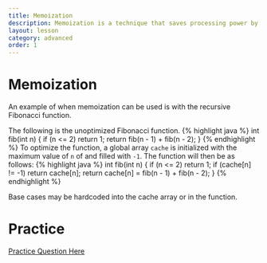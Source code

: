 ```yaml
---
title: Memoization
description: Memoization is a technique that saves processing power by caching function call results to avoid reprocessing. It is often used to speed up recursion.
layout: lesson
category: advanced
order: 1
---
```


# Memoization
An example of when memoization can be used is with the recursive Fibonacci function.

The following is the unoptimized Fibonacci function.
{% highlight java %}
int fib(int n) {
	if (n <= 2)
		return 1;
	return fib(n - 1) + fib(n - 2);
}
{% endhighlight %}
To optimize the function, a global array `cache` is initialized with the maximum value of `n` of and filled with `-1`. The function will then be as follows:
{% highlight java %}
int fib(int n) {
	if (n <= 2)
		return 1;
	if (cache[n] != -1)
		return cache[n];
	return cache[n] = fib(n - 1) + fib(n - 2);
}
{% endhighlight %}

Base cases may be hardcoded into the cache array or in the function.

# Practice
[Practice Question Here](404)
